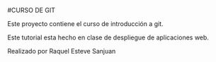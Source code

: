 #CURSO DE GIT

Este proyecto contiene el curso de introducción a git.

Este tutorial esta hecho en clase de despliegue de aplicaciones web.


Realizado por Raquel Esteve Sanjuan

